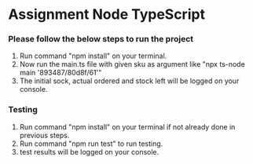 # Assignment Node TypeScript
### Please follow the below steps to run the project

1.  Run command "npm install" on your terminal.
3.  Now run the main.ts file with given sku as argument like "npx ts-node main '893487/80d8f/61'"
4.  The initial sock, actual ordered and stock left will be logged on your console.

### Testing

1.  Run command "npm install" on your terminal if not already done in previous steps.
2.  Run command "npm run test" to run testing.
3.  test results will be logged on your console.